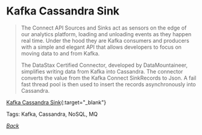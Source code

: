 # Kafka Cassandra Sink

> The Connect API Sources and Sinks act as sensors on the edge of our analytics platform, loading and unloading events as they happen real time. Under the hood they are Kafka consumers and producers with a simple and elegant API that allows developers to focus on moving data to and from Kafka.
>
> The DataStax Certified Connector, developed by DataMountaineer, simplifies writing data from Kafka into Cassandra. The connector converts the value from the Kafka Connect SinkRecords to Json. A fail fast thread pool is then used to insert the records asynchronously into Cassandra.

[Kafka Cassandra Sink](https://www.confluent.io/blog/kafka-connect-cassandra-sink-the-perfect-match/){:target="_blank"}

Tags: Kafka, Cassandra, NoSQL, MQ

[_Back_](../)
